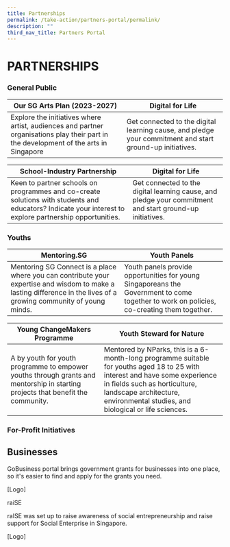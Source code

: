 ```yaml
---
title: Partnerships
permalink: /take-action/partners-portal/permalink/
description: ""
third_nav_title: Partners Portal
---
```

# PARTNERSHIPS


### General Public

| Our SG Arts Plan (2023-2027) | Digital for Life |
| --- | - | 
| Explore the initiatives where artist, audiences and partner organisations play their part in the development of the arts in Singapore | Get connected to the digital learning cause, and pledge your commitment and start ground-up initiatives.| 

| School-Industry Partnership | Digital for Life |
| --- | - | 
| Keen to partner schools on programmes and co-create solutions with students and educators? Indicate your interest to explore partnership opportunities. | Get connected to the digital learning cause, and pledge your commitment and start ground-up initiatives.| 

### Youths

| Mentoring.SG | Youth Panels |
| -------- | -------- | 
|Mentoring SG Connect is a place where you can contribute your expertise and wisdom to make a lasting difference in the lives of a growing community of young minds.| Youth panels provide opportunities for young Singaporeans the Government to come together to work on policies, co-creating them together.     | 

| Young ChangeMakers Programme | Youth Steward for Nature|
| -------- | -------- | 
|A by youth for youth programme to empower youths through grants and mentorship in starting projects that benefit the community.| Mentored by NParks, this is a 6-month-long programme suitable for youths aged 18 to 25 with interest and have some experience in fields such as horticulture, landscape architecture, environmental studies, and biological or life sciences.   | 


### For-Profit Initiatives 

## Businesses 

GoBusiness portal brings government grants for businesses into one place, so it's easier to find and apply for the grants you need. 


[Logo] 

raiSE 

raISE was set up to raise awareness of social entrepreneurship and raise support for Social Enterprise in Singapore. 

[Logo]